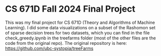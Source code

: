 # CS 671D Fall 2024 Final Project

This was my final project for CS 671D (Theory and Algorithms of Machine Learning). I did some data visualizations on a subset of the Rashomon set of sparse decision trees for two datasets, which you can find in the file check_greedy.ipynb in the treefarms folder (most of the other files are the code from the original repo). 
The original repository is here: https://github.com/ubc-systopia/treeFarms 
